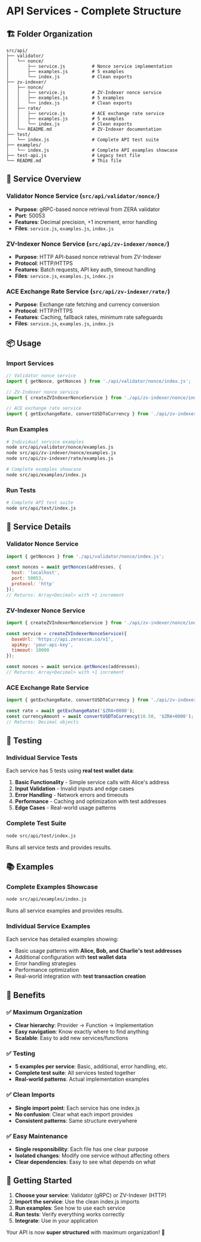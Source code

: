# API Services - Complete Structure

## 🏗️ **Folder Organization**

```
src/api/
├── validator/
│   └── nonce/
│       ├── service.js          # Nonce service implementation
│       ├── examples.js         # 5 examples
│       └── index.js            # Clean exports
├── zv-indexer/
│   ├── nonce/
│   │   ├── service.js          # ZV-Indexer nonce service
│   │   ├── examples.js         # 5 examples
│   │   └── index.js            # Clean exports
│   ├── rate/
│   │   ├── service.js          # ACE exchange rate service
│   │   ├── examples.js         # 5 examples
│   │   └── index.js            # Clean exports
│   └── README.md               # ZV-Indexer documentation
├── test/
│   └── index.js                # Complete API test suite
├── examples/
│   └── index.js                # Complete API examples showcase
├── test-api.js                 # Legacy test file
└── README.md                   # This file
```

## 🎯 **Service Overview**

### **Validator Nonce Service** (`src/api/validator/nonce/`)
- **Purpose**: gRPC-based nonce retrieval from ZERA validator
- **Port**: 50053
- **Features**: Decimal precision, +1 increment, error handling
- **Files**: `service.js`, `examples.js`, `index.js`

### **ZV-Indexer Nonce Service** (`src/api/zv-indexer/nonce/`)
- **Purpose**: HTTP API-based nonce retrieval from ZV-Indexer
- **Protocol**: HTTP/HTTPS
- **Features**: Batch requests, API key auth, timeout handling
- **Files**: `service.js`, `examples.js`, `index.js`

### **ACE Exchange Rate Service** (`src/api/zv-indexer/rate/`)
- **Purpose**: Exchange rate fetching and currency conversion
- **Protocol**: HTTP/HTTPS
- **Features**: Caching, fallback rates, minimum rate safeguards
- **Files**: `service.js`, `examples.js`, `index.js`

## 📦 **Usage**

### **Import Services**
```javascript
// Validator nonce service
import { getNonce, getNonces } from './api/validator/nonce/index.js';

// ZV-Indexer nonce service
import { createZVIndexerNonceService } from './api/zv-indexer/nonce/index.js';

// ACE exchange rate service
import { getExchangeRate, convertUSDToCurrency } from './api/zv-indexer/rate/index.js';
```

### **Run Examples**
```bash
# Individual service examples
node src/api/validator/nonce/examples.js
node src/api/zv-indexer/nonce/examples.js
node src/api/zv-indexer/rate/examples.js

# Complete examples showcase
node src/api/examples/index.js
```

### **Run Tests**
```bash
# Complete API test suite
node src/api/test/index.js
```

## 🔧 **Service Details**

### **Validator Nonce Service**
```javascript
import { getNonces } from './api/validator/nonce/index.js';

const nonces = await getNonces(addresses, {
  host: 'localhost',
  port: 50053,
  protocol: 'http'
});
// Returns: Array<Decimal> with +1 increment
```

### **ZV-Indexer Nonce Service**
```javascript
import { createZVIndexerNonceService } from './api/zv-indexer/nonce/index.js';

const service = createZVIndexerNonceService({
  baseUrl: 'https://api.zerascan.io/v1',
  apiKey: 'your-api-key',
  timeout: 10000
});

const nonces = await service.getNonces(addresses);
// Returns: Array<Decimal> with +1 increment
```

### **ACE Exchange Rate Service**
```javascript
import { getExchangeRate, convertUSDToCurrency } from './api/zv-indexer/rate/index.js';

const rate = await getExchangeRate('$ZRA+0000');
const currencyAmount = await convertUSDToCurrency(10.50, '$ZRA+0000');
// Returns: Decimal objects
```

## 🧪 **Testing**

### **Individual Service Tests**
Each service has 5 tests using **real test wallet data**:
1. **Basic Functionality** - Simple service calls with Alice's address
2. **Input Validation** - Invalid inputs and edge cases
3. **Error Handling** - Network errors and timeouts
4. **Performance** - Caching and optimization with test addresses
5. **Edge Cases** - Real-world usage patterns

### **Complete Test Suite**
```bash
node src/api/test/index.js
```
Runs all service tests and provides results.

## 📚 **Examples**

### **Complete Examples Showcase**
```bash
node src/api/examples/index.js
```
Runs all service examples and provides results.

### **Individual Service Examples**
Each service has detailed examples showing:
- Basic usage patterns with **Alice, Bob, and Charlie's test addresses**
- Additional configuration with **test wallet data**
- Error handling strategies
- Performance optimization
- Real-world integration with **test transaction creation**

## 🎯 **Benefits**

### **✅ Maximum Organization**
- **Clear hierarchy**: Provider → Function → Implementation
- **Easy navigation**: Know exactly where to find anything
- **Scalable**: Easy to add new services/functions

### **✅ Testing**
- **5 examples per service**: Basic, additional, error handling, etc.
- **Complete test suite**: All services tested together
- **Real-world patterns**: Actual implementation examples

### **✅ Clean Imports**
- **Single import point**: Each service has one index.js
- **No confusion**: Clear what each import provides
- **Consistent patterns**: Same structure everywhere

### **✅ Easy Maintenance**
- **Single responsibility**: Each file has one clear purpose
- **Isolated changes**: Modify one service without affecting others
- **Clear dependencies**: Easy to see what depends on what

## 🚀 **Getting Started**

1. **Choose your service**: Validator (gRPC) or ZV-Indexer (HTTP)
2. **Import the service**: Use the clean index.js imports
3. **Run examples**: See how to use each service
4. **Run tests**: Verify everything works correctly
5. **Integrate**: Use in your application

Your API is now **super structured** with maximum organization! 🎉